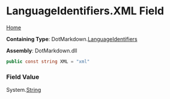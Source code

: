 <a name="_top"></a>

# LanguageIdentifiers\.XML Field

[Home](../../../README.md#_top)

**Containing Type**: DotMarkdown\.[LanguageIdentifiers](../README.md#_top)

**Assembly**: DotMarkdown\.dll

```csharp
public const string XML = "xml"
```

### Field Value

System\.[String](https://docs.microsoft.com/en-us/dotnet/api/system.string)